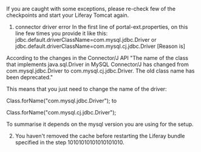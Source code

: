 If you are caught with some exceptions, please re-check few of the checkpoints and start your Liferay Tomcat again.
1. connector driver error
In the first line of portal-ext.properties, on this line few times you provide it like this: jdbc.default.driverClassName=com.mysql.jdbc.Driver or jdbc.default.driverClassName=com.mysql.cj.jdbc.Driver [Reason is]

According to the changes in the Connector/J API "The name of the class that implements java.sql.Driver in MySQL Connector/J has changed from com.mysql.jdbc.Driver to com.mysql.cj.jdbc.Driver. The old class name has been deprecated."

This means that you just need to change the name of the driver:

Class.forName("com.mysql.jdbc.Driver");
to

Class.forName("com.mysql.cj.jdbc.Driver");

To summarise it depends on the mysql version you are using for the setup.

2. You haven't removed the cache before restarting the Liferay bundle specified in the step 10101010101010101010.
